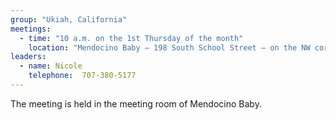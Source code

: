 ```yaml
---
group: "Ukiah, California"
meetings:
  - time: "10 a.m. on the 1st Thursday of the month"
    location: "Mendocino Baby – 198 South School Street – on the NW corner of School St. and Church St. in Ukiah"
leaders:
  - name: Nicole
    telephone:  707-380-5177
---
```

The meeting is held in the meeting room of Mendocino Baby.